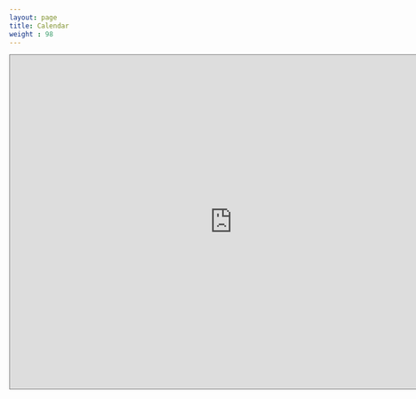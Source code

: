 ```yaml
---
layout: page
title: Calendar
weight : 98
---
```


<iframe src="https://calendar.google.com/calendar/embed?height=600&wkst=1&bgcolor=%23ffffff&ctz=Asia%2FHong_Kong&src=NG9uNWI0MmkxYm1ycWRpcnQ4NmU0NnZjazYxbnV1YWhAaW1wb3J0LmNhbGVuZGFyLmdvb2dsZS5jb20&src=ZW4uaG9uZ19rb25nI2hvbGlkYXlAZ3JvdXAudi5jYWxlbmRhci5nb29nbGUuY29t&color=%23F4511E&color=%230B8043" style="border:solid 1px #777" width="800" height="600" frameborder="0" scrolling="no"></iframe>
